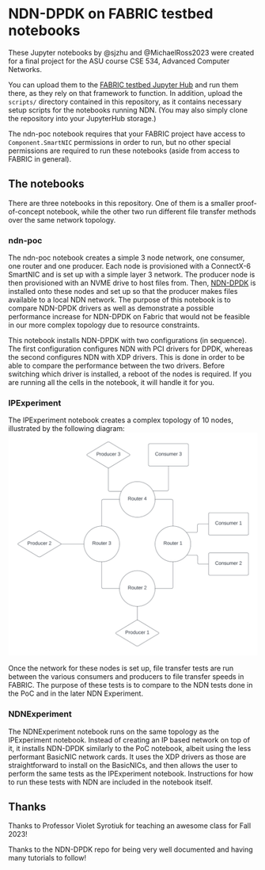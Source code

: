 # NDN-DPDK on FABRIC testbed notebooks

These Jupyter notebooks by @sjzhu and @MichaelRoss2023 were created for a final project for the ASU course CSE 534, Advanced Computer Networks.

You can upload them to the [FABRIC testbed Jupyter Hub](https://jupyter.fabric-testbed.net) and run them there, as they rely on that framework to function. In addition, upload the `scripts/` directory contained in this repository, as it contains necessary setup scripts for the notebooks running NDN. (You may also simply clone the repository into your JupyterHub storage.)

The ndn-poc notebook requires that your FABRIC project have access to `Component.SmartNIC` permissions in order to run, but no other special permissions are required to run these notebooks (aside from access to FABRIC in general).

## The notebooks

There are three notebooks in this repository. One of them is a smaller proof-of-concept notebook, while the other two run different file transfer methods over the same network topology.

### ndn-poc
The ndn-poc notebook creates a simple 3 node network, one consumer, one router and one producer. Each node is provisioned with a ConnectX-6 SmartNIC and is set up with a simple layer 3 network. The producer node is then provisioned with an NVME drive to host files from. Then, [NDN-DPDK](https://github.com/usnistgov/ndn-dpdk) is installed onto these nodes and set up so that the producer makes files available to a local NDN network. The purpose of this notebook is to compare NDN-DPDK drivers as well as demonstrate a possible performance increase for NDN-DPDK on Fabric that would not be feasible in our more complex topology due to resource constraints.

This notebook installs NDN-DPDK with two configurations (in sequence). The first configuration configures NDN with PCI drivers for DPDK, whereas the second configures NDN with XDP drivers. This is done in order to be able to compare the performance between the two drivers. Before switching which driver is installed, a reboot of the nodes is required. If you are running all the cells in the notebook, it will handle it for you.

### IPExperiment
The IPExperiment notebook creates a complex topology of 10 nodes, illustrated by the following diagram:
![Complex Topology](https://github.com/sjzhu/CSE534/blob/main/complex.png?raw=true)

Once the network for these nodes is set up, file transfer tests are run between the various consumers and producers to file transfer speeds in FABRIC. The purpose of these tests is to compare to the NDN tests done in the PoC and in the later NDN Experiment.

### NDNExperiment
The NDNExperiment notebook runs on the same topology as the IPExperiment notebook. Instead of creating an IP based network on top of it, it installs NDN-DPDK similarly to the PoC notebook, albeit using the less performant BasicNIC network cards. It uses the XDP drivers as those are straightforward to install on the BasicNICs, and then allows the user to perform the same tests as the IPExperiment notebook. Instructions for how to run these tests with NDN are included in the notebook itself.

## Thanks

Thanks to Professor Violet Syrotiuk for teaching an awesome class for Fall 2023!

Thanks to the NDN-DPDK repo for being very well documented and having many tutorials to follow!